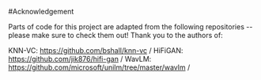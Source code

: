 #Acknowledgement 

Parts of code for this project are adapted from the following repositories -- please make sure to check them out! Thank you to the authors of:

KNN-VC: https://github.com/bshall/knn-vc /
HiFiGAN: https://github.com/jik876/hifi-gan /
WavLM: https://github.com/microsoft/unilm/tree/master/wavlm /
